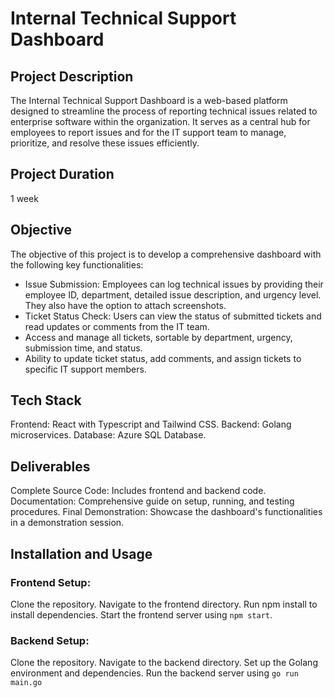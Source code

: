 # Internal Technical Support Dashboard

## Project Description
The Internal Technical Support Dashboard is a web-based platform designed to streamline the process of reporting technical issues related to enterprise software within the organization. It serves as a central hub for employees to report issues and for the IT support team to manage, prioritize, and resolve these issues efficiently.

## Project Duration
1 week

## Objective
The objective of this project is to develop a comprehensive dashboard with the following key functionalities:
  - Issue Submission: Employees can log technical issues by providing their employee ID, department, detailed issue description, and urgency level. They also have the option to attach screenshots.
  - Ticket Status Check: Users can view the status of submitted tickets and read updates or comments from the IT team.
  - Access and manage all tickets, sortable by department, urgency, submission time, and status.
  - Ability to update ticket status, add comments, and assign tickets to specific IT support members.

## Tech Stack
Frontend: React with Typescript and Tailwind CSS.
Backend: Golang microservices.
Database: Azure SQL Database.

## Deliverables
Complete Source Code: Includes frontend and backend code.
Documentation: Comprehensive guide on setup, running, and testing procedures.
Final Demonstration: Showcase the dashboard's functionalities in a demonstration session.

## Installation and Usage
### Frontend Setup:
 Clone the repository.
 Navigate to the frontend directory.
 Run npm install to install dependencies.
 Start the frontend server using `npm start`.

### Backend Setup:
Clone the repository.
Navigate to the backend directory.
Set up the Golang environment and dependencies.
Run the backend server using `go run main.go`
